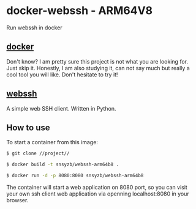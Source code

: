 # docker-webssh - ARM64V8
Run webssh in docker

## [docker](http://www.docker.com)
Don't know? I am pretty sure this project is not what you are looking for. Just skip it. 
Honestly, I am also studying it, can not say much but really a cool tool you will like. Don't hesitate to try it!

## [webssh](https://github.com/huashengdun/webssh)
A simple web SSH client. Written in Python.


## How to use
To start a container from this image:



``` bash
$ git clone //project//

$ docker build -t snsyzb/webssh-arm64b8 .

$ docker run -d -p 8080:8080 snsyzb/webssh-arm64b8
```
The container will start a web application on 8080 port, so you can visit your own ssh client web application via openning localhost:8080 in your browser.
